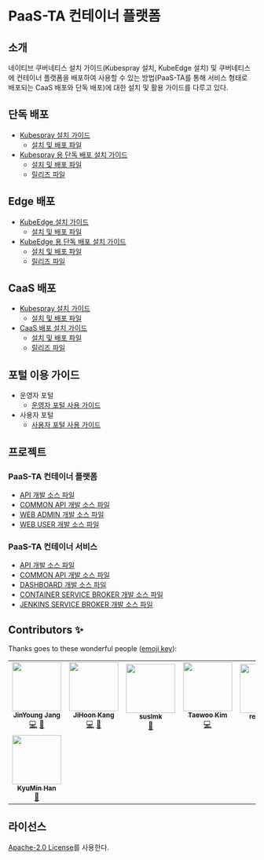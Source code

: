 # PaaS-TA 컨테이너 플랫폼

## 소개
네이티브 쿠버네티스 설치 가이드(Kubespray 설치, KubeEdge 설치) 및 쿠버네티스에 컨테이너 플랫폼을 배포하여 사용할 수 있는 방법(PaaS-TA를 통해 서비스 형태로 배포되는 CaaS 배포와 단독 배포)에 대한 설치 및 활용 가이드를 다루고 있다.

## 단독 배포   
- [Kubespray 설치 가이드](https://github.com/PaaS-TA/paas-ta-container-platform/blob/master/install-guide/standalone/paas-ta-container-platform-standalone-deployment-guide-v1.1.md)
  + [설치 및 배포 파일](https://github.com/PaaS-TA/paas-ta-container-platform-deployment/tree/master/standalone)
- [Kubespray 용 단독 배포 설치 가이드](https://github.com/PaaS-TA/paas-ta-container-platform/blob/master/install-guide/bosh/paas-ta-container-platform-bosh-deployment-spray-guide-v1.0.md)  
  + [설치 및 배포 파일](https://github.com/PaaS-TA/paas-ta-container-platform-deployment/tree/master/bosh)  
  + [릴리즈 파일](https://github.com/PaaS-TA/paas-ta-container-platform-release/tree/master)

## Edge 배포
- [KubeEdge 설치 가이드](https://github.com/PaaS-TA/paas-ta-container-platform/blob/master/install-guide/edge/paas-ta-container-platform-edge-deployment-guide-v1.0.md)  
  + [설치 및 배포 파일](https://github.com/PaaS-TA/paas-ta-container-platform-deployment/tree/master/edge)
- [KubeEdge 용 단독 배포 설치 가이드](https://github.com/PaaS-TA/paas-ta-container-platform/blob/master/install-guide/bosh/paas-ta-container-platform-bosh-deployment-edge-guide-v1.0.md)  
  + [설치 및 배포 파일](https://github.com/PaaS-TA/paas-ta-container-platform-deployment/tree/master/bosh)  
  + [릴리즈 파일](https://github.com/PaaS-TA/paas-ta-container-platform-release/tree/master)

## CaaS 배포 
- [Kubespray 설치 가이드](https://github.com/PaaS-TA/paas-ta-container-platform/blob/master/install-guide/standalone/paas-ta-container-platform-standalone-deployment-guide-v1.1.md)  
  + [설치 및 배포 파일](https://github.com/PaaS-TA/paas-ta-container-platform-deployment/tree/master/standalone)
- [CaaS 배포 설치 가이드](https://github.com/PaaS-TA/paas-ta-container-platform/blob/master/install-guide/bosh/paas-ta-container-platform-bosh-deployment-caas-guide-v1.0.md)
  + [설치 및 배포 파일](https://github.com/PaaS-TA/paas-ta-container-platform-deployment/tree/master/bosh)   
  + [릴리즈 파일](https://github.com/PaaS-TA/paas-ta-container-platform-release/tree/master) 

## 포털 이용 가이드
- 운영자 포털
  + [운영자 포털 사용 가이드](https://github.com/PaaS-TA/paas-ta-container-platform/blob/master/use-guide/portal/paas-ta-container-platform-admin-guide-v1.0.md)
- 사용자 포털
  + [사용자 포털 사용 가이드](https://github.com/PaaS-TA/paas-ta-container-platform/blob/master/use-guide/portal/paas-ta-container-platform-user-guide-v1.0.md)  

## 프로젝트
### PaaS-TA 컨테이너 플랫폼
- [API 개발 소스 파일](https://github.com/PaaS-TA/paas-ta-container-platform-api)  
- [COMMON API 개발 소스 파일](https://github.com/PaaS-TA/paas-ta-container-platform-common-api)
- [WEB ADMIN 개발 소스 파일](https://github.com/PaaS-TA/paas-ta-container-platform-webadmin)
- [WEB USER 개발 소스 파일](https://github.com/PaaS-TA/paas-ta-container-platform-webuser)
 

### PaaS-TA 컨테이너 서비스
- [API 개발 소스 파일](https://github.com/PaaS-TA/paas-ta-container-platform-caas-api)
- [COMMON API 개발 소스 파일](https://github.com/PaaS-TA/paas-ta-container-platform-caas-common-api)
- [DASHBOARD 개발 소스 파일](https://github.com/PaaS-TA/paas-ta-container-platform-caas-dashboard)
- [CONTAINER SERVICE BROKER 개발 소스 파일](https://github.com/PaaS-TA/paas-ta-container-platform-caas-service-broker)
- [JENKINS SERVICE BROKER 개발 소스 파일](https://github.com/PaaS-TA/paas-ta-container-platform-caas-jenkins-broker)

## Contributors ✨

Thanks goes to these wonderful people ([emoji key](https://allcontributors.org/docs/en/emoji-key)):
<!-- ALL-CONTRIBUTORS-LIST:START - Do not remove or modify this section -->
<!-- prettier-ignore-start -->
<!-- markdownlint-disable -->
<table>
  <tr>
    <td align="center"><a href="https://github.com/jinyung0101java2"><img src="https://avatars.githubusercontent.com/u/67574725?v=4?s=100" width="100px;" alt=""/><br /><sub><b>JinYoung Jang</b></sub></a><br /><a href="https://github.com/PaaS-TA/paas-ta-container-platform/commits?author=jinyung0101java2" title="Code">💻</a> <a href="https://github.com/PaaS-TA/paas-ta-container-platform/pulls?q=is&Apr+reviewed-by&jinyung0101java2" title="Reviewed Pull Requests">👀</a></td>
    <td align="center"><a href="https://github.com/hoon77"><img src="https://avatars.githubusercontent.com/u/33216551?v=4?s=100" width="100px;" alt=""/><br /><sub><b>JiHoon Kang</b></sub></a><br /><a href="https://github.com/PaaS-TA/paas-ta-container-platform/commits?author=hoon77" title="Code">💻</a> <a href="https://github.com/PaaS-TA/paas-ta-container-platform/pulls?q=is&Apr+reviewed-by&hoon77" title="Reviewed Pull Requests">👀</a></td>
    <td align="center"><a href="https://github.com/suslmk-lee"><img src="https://avatars.githubusercontent.com/u/67575226?v=4?s=100" width="100px;" alt=""/><br /><sub><b>suslmk</b></sub></a><br /><a href="#maintenance-suslmk" title="Maintenance">🚧</a></td>
    <td align="center"><a href="https://github.com/dev-taewoo"><img src="https://avatars.githubusercontent.com/u/67407365?v=4?s=100" width="100px;" alt=""/><br /><sub><b>Taewoo Kim</b></sub></a><br /><a href="https://github.com/PaaS-TA/paas-ta-container-platform/commits?author=dev-taewoo" title="Code">💻</a></td>
    <td align="center"><a href="https://github.com/rexx4314"><img src="https://avatars.githubusercontent.com/u/26153262?v=4?s=100" width="100px;" alt=""/><br /><sub><b>rexx4314</b></sub></a><br /><a href="#ideas-rexx4314" title="Ideas, Planning, & Feedback">🤔</a></td>
    <td align="center"><a href="https://github.com/opdc-minsu"><img src="https://avatars.githubusercontent.com/u/67140002?v=4?s=100" width="100px;" alt=""/><br /><sub><b>MinSu Kang</b></sub></a><br /><a href="https://github.com/PaaS-TA/paas-ta-container-platform/issues?q=author&opdc-minsu" title="Bug reports">🐛</a></td>
    <td align="center"><a href="https://github.com/jhuhm135"><img src="https://avatars.githubusercontent.com/u/70005316?v=4?s=100" width="100px;" alt=""/><br /><sub><b>Juhyun Um</b></sub></a><br /><a href="#ideas-jhuhm135" title="Ideas, Planning, & Feedback">🤔</a></td>
  </tr>
  <tr>
    <td align="center"><a href="https://github.com/kyuminhan"><img src="https://avatars.githubusercontent.com/u/80228983?v=4?s=100" width="100px;" alt=""/><br /><sub><b>KyuMin Han</b></sub></a><br /><a href="#ideas-kyuminhan" title="Ideas, Planning, & Feedback">🤔</a></td>
  </tr>
</table>

<!-- markdownlint-restore -->
<!-- prettier-ignore-end -->

<!-- ALL-CONTRIBUTORS-LIST:END -->

<!-- ALL-CONTRIBUTORS-LIST:START - Do not remove or modify this section -->
<!-- prettier-ignore-start -->
<!-- markdownlint-disable -->

<!-- markdownlint-restore -->
<!-- prettier-ignore-end -->

<!-- ALL-CONTRIBUTORS-LIST:END -->
  
## 라이선스
[Apache-2.0 License](http://www.apache.org/licenses/LICENSE-2.0)를 사용한다. 
